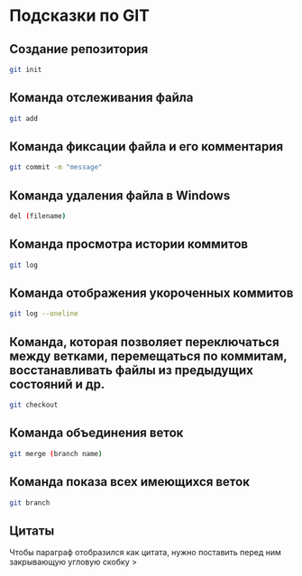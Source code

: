 # Подсказки по GIT

## Создание репозитория
```sh
git init
```

## Команда отслеживания файла
```sh
git add
```
## Команда фиксации файла и его комментария
```sh
git commit -m "message"
```

## Команда удаления файла в Windows
```sh
del (filename)
```
## Команда просмотра истории коммитов
```sh
git log
```
## Команда отображения укороченных коммитов
```sh
git log --oneline
```

## Команда, которая позволяет переключаться между ветками, перемещаться по коммитам, восстанавливать файлы из предыдущих состояний и др.
```sh
git checkout
```

## Команда объединения веток
```sh
git merge (branch name)
```

## Команда показа всех имеющихся веток
```sh
git branch
```
## Цитаты
Чтобы параграф отобразился как цитата, нужно поставить перед ним закрывающую угловую скобку >
